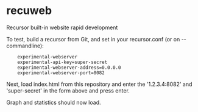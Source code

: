 # recuweb
Recursor built-in website rapid development

To test, build a recursor from Git, and set in your recursor.conf (or on --commandline):

```
	experimental-webserver
	experimental-api-key=super-secret
	experimental-webserver-address=0.0.0.0
	experimental-webserver-port=8082
```

Next, load index.html from this repository and enter the '1.2.3.4:8082' and 'super-secret'
in the form above and press enter.

Graph and statistics should now load.

